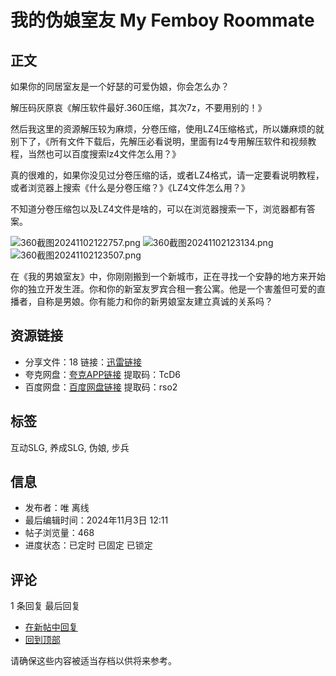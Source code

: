 # 我的伪娘室友 My Femboy Roommate

## 正文

如果你的同居室友是一个好瑟的可爱伪娘，你会怎么办？

解压码灰原哀《解压软件最好.360压缩，其次7z，不要用别的！》

然后我这里的资源解压较为麻烦，分卷压缩，使用LZ4压缩格式，所以嫌麻烦的就别下了，《所有文件下载后，先解压必看说明，里面有lz4专用解压软件和视频教程，当然也可以百度搜索lz4文件怎么用？》

真的很难的，如果你没见过分卷压缩的话，或者LZ4格式，请一定要看说明教程，或者浏览器上搜索《什么是分卷压缩？》《LZ4文件怎么用？》

不知道分卷压缩包以及LZ4文件是啥的，可以在浏览器搜索一下，浏览器都有答案。

![360截图20241102122757.png](/assets/uploads/files/1730635767907-360截图20241102122757.png) 
![360截图20241102123134.png](/assets/uploads/files/1730635767939-360截图20241102123134.png) 
![360截图20241102123507.png](/assets/uploads/files/1730635767960-360截图20241102123507.png) 

在《我的男娘室友》中，你刚刚搬到一个新城市，正在寻找一个安静的地方来开始你的独立开发生涯。你和你的新室友罗宾合租一套公寓。他是一个害羞但可爱的直播者，自称是男娘。你有能力和你的新男娘室友建立真诚的关系吗？

## 资源链接

- 分享文件：18 链接：[迅雷链接](https://pan.xunlei.com/s/VOAlvY4vXWDu4kivZv7mPpBJA1?pwd=2fje#)
- 夸克网盘：[夸克APP链接](https://pan.quark.cn/s/4f48d13cfabd) 提取码：TcD6
- 百度网盘：[百度网盘链接](https://pan.baidu.com/s/15ntrShLeHtv9kOhAqrCoaQ) 提取码：rso2

## 标签

互动SLG, 养成SLG, 伪娘, 步兵

## 信息

- 发布者：唯 离线
- 最后编辑时间：2024年11月3日 12:11
- 帖子浏览量：468 
- 进度状态：已定时 已固定 已锁定 

## 评论

1 条回复 最后回复  
- [在新帖中回复](#)  
- [回到顶部](#)  

请确保这些内容被适当存档以供将来参考。